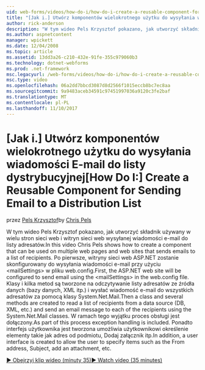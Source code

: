 ```yaml
---
uid: web-forms/videos/how-do-i/how-do-i-create-a-reusable-component-for-sending-email-to-a-distribution-list
title: "[Jak i.] Utwórz komponentów wielokrotnego użytku do wysyłania wiadomości E-mail do listy dystrybucyjnej | Dokumentacja firmy Microsoft"
author: rick-anderson
description: "W tym wideo Pels Krzysztof pokazano, jak utworzyć składnik używany w wielu stron sieci web i witryn sieci web wysyłanej wiadomości e-mail do listy adresatów. Firs..."
ms.author: aspnetcontent
manager: wpickett
ms.date: 12/04/2008
ms.topic: article
ms.assetid: 13dd3a26-c210-432e-91fe-355c979060b3
ms.technology: dotnet-webforms
ms.prod: .net-framework
msc.legacyurl: /web-forms/videos/how-do-i/how-do-i-create-a-reusable-component-for-sending-email-to-a-distribution-list
msc.type: video
ms.openlocfilehash: 06a2dd7bbcd3087d8d2566f1015eccb8bc7ec8aa
ms.sourcegitcommit: 9a9483aceb34591c97451997036a9120c3fe2baf
ms.translationtype: MT
ms.contentlocale: pl-PL
ms.lasthandoff: 11/10/2017
---
```

<a name="how-do-i-create-a-reusable-component-for-sending-email-to-a-distribution-list"></a><span data-ttu-id="fb8da-104">[Jak i.] Utwórz komponentów wielokrotnego użytku do wysyłania wiadomości E-mail do listy dystrybucyjnej</span><span class="sxs-lookup"><span data-stu-id="fb8da-104">[How Do I:] Create a Reusable Component for Sending Email to a Distribution List</span></span>
====================
<span data-ttu-id="fb8da-105">przez [Pels Krzysztof](https://twitter.com/chrispels)</span><span class="sxs-lookup"><span data-stu-id="fb8da-105">by [Chris Pels](https://twitter.com/chrispels)</span></span>

<span data-ttu-id="fb8da-106">W tym wideo Pels Krzysztof pokazano, jak utworzyć składnik używany w wielu stron sieci web i witryn sieci web wysyłanej wiadomości e-mail do listy adresatów.</span><span class="sxs-lookup"><span data-stu-id="fb8da-106">In this video Chris Pels shows how to create a component that can be used on multiple web pages and web sites that sends emails to a list of recipients.</span></span> <span data-ttu-id="fb8da-107">Po pierwsze, witryny sieci web ASP.NET zostanie skonfigurowany do wysyłania wiadomości e-mail przy użyciu &lt;mailSettings&gt; w pliku web.config.</span><span class="sxs-lookup"><span data-stu-id="fb8da-107">First, the ASP.NET web site will be configured to send email using the &lt;mailSettings&gt; in the web.config file.</span></span> <span data-ttu-id="fb8da-108">Klasy i kilka metod są tworzone na odczytywanie listy adresatów ze źródła danych (bazy danych, XML itp.) i wysłać wiadomość e-mail do wszystkich adresatów za pomocą klasy System.Net.Mail.</span><span class="sxs-lookup"><span data-stu-id="fb8da-108">Then a class and several methods are created to read a list of recipients from a data source (DB, XML, etc.) and send an email message to each of the recipients using the System.Net.Mail classes.</span></span> <span data-ttu-id="fb8da-109">W ramach tego wyjątku proces obsługi jest dołączony.</span><span class="sxs-lookup"><span data-stu-id="fb8da-109">As part of this process exception handling is included.</span></span> <span data-ttu-id="fb8da-110">Ponadto interfejs użytkownika jest tworzona umożliwia użytkownikowi określenie elementy takie jak adres od podmiotu, Dodaj załącznik itp.</span><span class="sxs-lookup"><span data-stu-id="fb8da-110">In addition, a user interface is created to allow the user to specify items such as the From address, Subject, add an attachment, etc.</span></span>

[<span data-ttu-id="fb8da-111">&#9654; Obejrzyj klip wideo (minuty 35)</span><span class="sxs-lookup"><span data-stu-id="fb8da-111">&#9654; Watch video (35 minutes)</span></span>](https://channel9.msdn.com/Blogs/ASP-NET-Site-Videos/how-do-i-create-a-reusable-component-for-sending-email-to-a-distribution-list)
